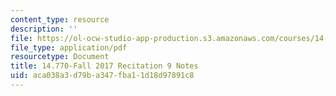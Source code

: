 ```yaml
---
content_type: resource
description: ''
file: https://ol-ocw-studio-app-production.s3.amazonaws.com/courses/14-770-introduction-to-political-economy-fall-2017/aca038a3d79ba347fba11d18d97891c8_MIT14_770F17_rec9.pdf
file_type: application/pdf
resourcetype: Document
title: 14.770-Fall 2017 Recitation 9 Notes
uid: aca038a3-d79b-a347-fba1-1d18d97891c8
---
```


